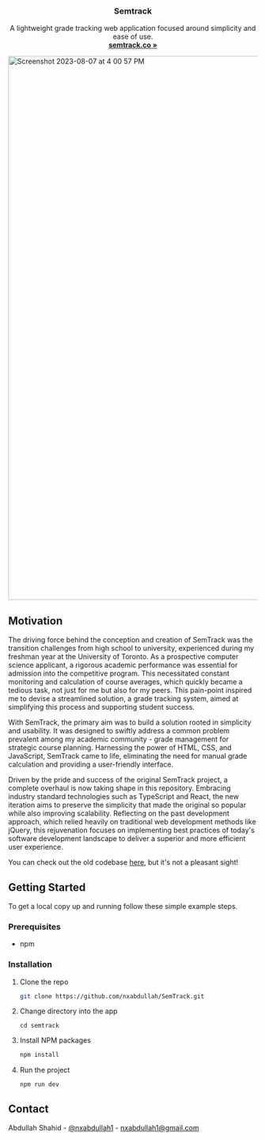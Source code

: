 <div>
  <h3 align="center">Semtrack</h3>
  <p align="center">
    A lightweight grade tracking web application focused around simplicity and ease of use. 
    <br />
    <a href="https://semtrack.co/"><strong>semtrack.co »</strong></a>
    <br />
  </p>
<img width="1100" alt="Screenshot 2023-08-07 at 4 00 57 PM" src="https://github.com/nxabdullah/SemTrack/assets/90593598/ea11d3c0-ae5e-4295-9040-5755498c076d">

</div>


## Motivation

The driving force behind the conception and creation of SemTrack was the transition challenges from high school to university, experienced during my freshman year at the University of Toronto. As a prospective computer science applicant, a rigorous academic performance was essential for admission into the competitive program. This necessitated constant monitoring and calculation of course averages, which quickly became a tedious task, not just for me but also for my peers. This pain-point inspired me to devise a streamlined solution, a grade tracking system, aimed at simplifying this process and supporting student success.

With SemTrack, the primary aim was to build a solution rooted in simplicity and usability. It was designed to swiftly address a common problem prevalent among my academic community - grade management for strategic course planning. Harnessing the power of HTML, CSS, and JavaScript, SemTrack came to life, eliminating the need for manual grade calculation and providing a user-friendly interface.

Driven by the pride and success of the original SemTrack project, a complete overhaul is now taking shape in this repository. Embracing industry standard technologies such as TypeScript and React, the new iteration aims to preserve the simplicity that made the original so popular while also improving scalability. Reflecting on the past development approach, which relied heavily on traditional web development methods like jQuery, this rejuvenation focuses on implementing best practices of today's software development landscape to deliver a superior and more efficient user experience.

You can check out the old codebase [here](https://github.com/nxabdullah/gpa-calculator), but it's not a pleasant sight! 

## Getting Started

To get a local copy up and running follow these simple example steps.

### Prerequisites

- npm 

### Installation

1. Clone the repo
   ```sh
   git clone https://github.com/nxabdullah/SemTrack.git
   ```
2. Change directory into the app
   ```
   cd semtrack
   ```
4. Install NPM packages
   ```sh
   npm install
   ```
5. Run the project
   ```
   npm run dev
   ```

## Contact

Abdullah Shahid - [@nxabdullah1](https://twitter.com/nxabdullah1) - nxabdullah1@gmail.com
